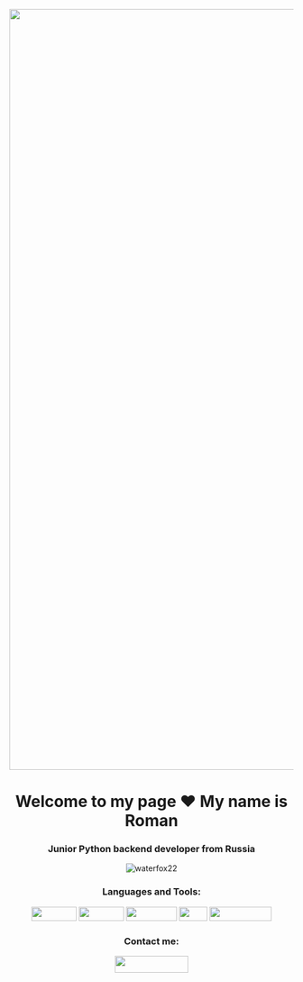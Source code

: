 <p align="center"> <img src="https://github.com/waterfox22/waterfox22/assets/111059338/01eeb14e-9255-4a36-9672-036bb1161160" width="1350" /> </p>


<h1 align="center">Welcome to my page ❤️ My name is Roman</h1>
<h3 align="center">Junior Python backend developer from Russia</h3>

<p align="center"> <img src="https://komarev.com/ghpvc/?username=waterfox22&label=Profile%20views&color=0e75b6&style=flat" alt="waterfox22" /> </p>

<h3 align="center">Languages and Tools:</h3>
<p align="center"> <img src="https://img.shields.io/badge/sqlite-%2307405e.svg?style=for-the-badge&logo=sqlite&logoColor=white" width="80" height="25"/> <img src="https://img.shields.io/badge/Python-FFD43B?style=for-the-badge&logo=python&logoColor=blue" width="80" height="25"/>
<img src="https://img.shields.io/badge/PyCharm-000000.svg?&style=for-the-badge&logo=PyCharm&logoColor=green" width="90" height="25"/> <img src="https://img.shields.io/badge/Qt-41CD52?style=for-the-badge&logo=qt&logoColor=white" width="50" height="25"/>
<img src="https://img.shields.io/badge/Arch_Linux-1793D1?style=for-the-badge&logo=arch-linux&logoColor=white" width="110" height="25"/> </p>

<h3 align="center">Contact me:</h3>
<p align="center"> <a href="https://www.t.me/hoodprofessor"> <img src="https://img.shields.io/badge/Telegram-2CA5E0?style=for-the-badge&logo=telegram&logoColor=white" width="130" height="30" </a>
